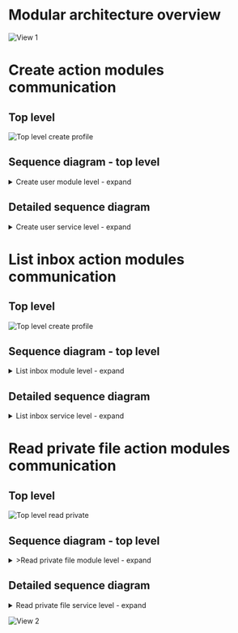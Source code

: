 # Modular architecture overview
![View 1](http://www.plantuml.com/plantuml/proxy?src=https://raw.githubusercontent.com/adorsys/datasafe/master/docs/modular/modules.puml&fmt=svg&vvv=1&sanitize=true)

# Create action modules communication

## Top level
![Top level create profile](http://www.plantuml.com/plantuml/proxy?src=https://raw.githubusercontent.com/adorsys/datasafe/master/docs/modular/module_linkage/create_profile.puml&fmt=svg&vvv=1&sanitize=true)
## Sequence diagram - top level
<details><summary>Create user module level - expand</summary>

![Low detail sequence diagram](http://www.plantuml.com/plantuml/proxy?src=https://raw.githubusercontent.com/adorsys/datasafe/master/docs/modular/sequences/shrinked/shrink_new_user.puml&fmt=svg&vvv=1&sanitize=true)

</details>

## Detailed sequence diagram

<details><summary>Create user service level - expand</summary>

![Service level sequence diagram](http://www.plantuml.com/plantuml/proxy?src=https://raw.githubusercontent.com/adorsys/datasafe/master/docs/modular/sequences/fullsized/create_user.puml&fmt=svg&vvv=1&sanitize=true)

</details>


# List inbox action modules communication

## Top level
![Top level create profile](http://www.plantuml.com/plantuml/proxy?src=https://raw.githubusercontent.com/adorsys/datasafe/master/docs/modular/module_linkage/list_inbox.puml&fmt=svg&vvv=1&sanitize=true)

## Sequence diagram - top level
<details><summary>List inbox module level - expand</summary>

![Low detail sequence diagram](http://www.plantuml.com/plantuml/proxy?src=https://raw.githubusercontent.com/adorsys/datasafe/master/docs/modular/sequences/shrinked/shrink_list_inbox.puml&fmt=svg&vvv=1&sanitize=true)

</details>

## Detailed sequence diagram

<details><summary>List inbox service level - expand</summary>

![Service level sequence diagram](http://www.plantuml.com/plantuml/proxy?src=https://raw.githubusercontent.com/adorsys/datasafe/master/docs/modular/sequences/fullsized/list_inbox.puml&fmt=svg&vvv=1&sanitize=true)

</details>


# Read private file action modules communication

## Top level
![Top level read private](http://www.plantuml.com/plantuml/proxy?src=https://raw.githubusercontent.com/adorsys/datasafe/master/docs/modular/module_linkage/read_private.puml&fmt=svg&vvv=1&sanitize=true)
## Sequence diagram - top level
<details><summary>>Read private file module level - expand</summary>

![Low detail read private sequence diagram](http://www.plantuml.com/plantuml/proxy?src=https://raw.githubusercontent.com/adorsys/datasafe/master/docs/modular/sequences/shrinked/shrink_read_private.puml&fmt=svg&vvv=1&sanitize=true)

</details>

## Detailed sequence diagram

<details><summary>Read private file service level - expand</summary>

![Service level read private file sequence diagram](http://www.plantuml.com/plantuml/proxy?src=https://raw.githubusercontent.com/adorsys/datasafe/master/docs/modular/sequences/fullsized/read_private.puml&fmt=svg&vvv=1&sanitize=true)

</details>




![View 2](http://www.plantuml.com/plantuml/proxy?src=https://raw.githubusercontent.com/adorsys/datasafe/master/docs/modular/modules2.puml&fmt=svg&vvv=1&sanitize=true)
